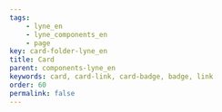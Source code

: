 ```yaml
---
tags: 
    - lyne_en
    - lyne_components_en
    - page
key: card-folder-lyne_en
title: Card
parent: components-lyne_en
keywords: card, card-link, card-badge, badge, link
order: 60
permalink: false
---
```

